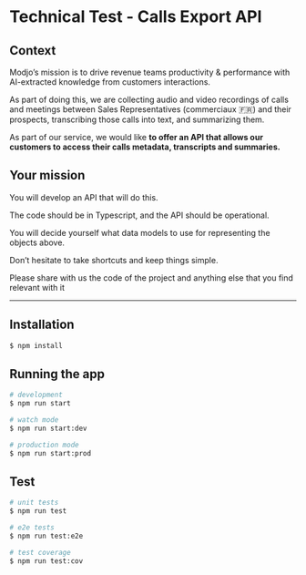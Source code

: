 # Technical Test - Calls Export API

## Context

Modjo’s mission is to drive revenue teams productivity & performance with AI-extracted knowledge from customers interactions.

As part of doing this, we are collecting audio and video recordings of calls and meetings between Sales Representatives (commerciaux 🇫🇷) and their prospects, transcribing those calls into text, and summarizing them.

As part of our service, we would like **to offer an API that allows our customers to access their calls metadata, transcripts and summaries.**

## Your mission

You will develop an API that will do this.

The code should be in Typescript, and the API should be operational.

You will decide yourself what data models to use for representing the objects above.

Don’t hesitate to take shortcuts and keep things simple.

Please share with us the code of the project and anything else that you find relevant with it

---

## Installation

```bash
$ npm install
```

## Running the app

```bash
# development
$ npm run start

# watch mode
$ npm run start:dev

# production mode
$ npm run start:prod
```

## Test

```bash
# unit tests
$ npm run test

# e2e tests
$ npm run test:e2e

# test coverage
$ npm run test:cov
```
